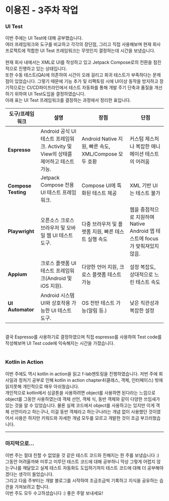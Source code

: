 # 이용진 - 3주차 작업
### UI Test
이번 주에는 UI Test에 대해 공부했습니다.</br>
여러 프레임워크와 도구를 비교하고 각각의 장단점, 그리고 직접 사용해보며 현재 회사 프로젝트에 적합한 UI Test 프레임워크는 무엇인지 결정하는데 시간을 보냈습니다.<br/>
<br/>
현재 회사 내에서는 XML로 UI를 작성하고 있고 Jetpack Compose로의 전환을 점진적으로 진행하고 있는 상태입니다. <br/>
또한 수동 테스트(QA)에 의존하여 시간이 오래 걸리고 회귀 테스트가 부족하다는 문제점이 있었습니다. 그렇기 때문에 기능 추가 및 리팩토링 시에 UI이상 동작을 방지하고 장기적으로는 CI/CD파이프라인에서 테스트 자동화를 통해 개발 주기 단축과 품질을 개선하기 위하여 UI Test도입을 결정하였습니다.
<br/>아래 표는 UI Test 프레임워크를 결정하는 과정에서 정리한 표입니다.

| 도구/프레임워크 | 설명 | 장점 | 단점 |
| --- | --- | --- | --- |
| **Espresso** | Android 공식 UI 테스트 프레임워크. Activity 및 View의 상태를 제어하고 테스트 가능. | Android Native 지원, 빠른 속도, XML/Compose 모두 호환 | 커스텀 제스처나 복잡한 애니메이션 테스트의 어려움 |
| **Compose Testing** | Jetpack Compose 전용 UI 테스트 프레임워크. | Compose UI에 특화된 테스트 제공 | XML 기반 UI는 테스트 불가 |
| **Playwright** | 오픈소스 크로스 브라우저 및 모바일 웹 UI 테스트 도구. | 다중 브라우저 및 플랫폼 지원, 빠른 테스트 실행 속도 | 웹을 중점적으로 지원하며 Native Android 앱 테스트에 focus가 맞춰져있지 않음. |
| **Appium** | 크로스 플랫폼 UI 테스트 프레임워크(Android 및 iOS 지원). | 다양한 언어 지원, 크로스 플랫폼 테스트 가능 | 설정 복잡도, 상대적으로 느린 테스트 속도 |
| **UI Automator** | Android 시스템 UI와 상호작용 가능한 UI 테스트 도구. | OS 전반 테스트 가능(알림 등.) | 낮은 직관성과 복잡한 설정 |

<br/>
결국 Espresso를 사용하기로 결정하였으며 직접 espresso를 사용하여 Test code를 작성해보며 UI Test code에 익숙해지는 시간을 가졌습니다.
<br/>
<br/>

### Kotlin in Action
이번 주에도 역시 kotlin in action을 읽고 f-lab멘토링을 진행하였습니다. 저번 주에 회사일과 정처기 공부로 인해 kotlin in action chapter4(클래스, 객체, 인터페이스) 밖에 읽지못해 개인적으로 매우 아쉬웠습니다.<br/>
개인적으로 kotlin에서 싱글톤을 사용하려면 object를 사용하면 된다라는 느낌으로 object를 그동안 사용하였는데 객체 선언, 객체 식, 동반 객체와 같이 다양한 쓰임새가 있는 것을 알 수 있었습니다. 물론 실제 코드에서 object를 사용하고는 있지만 이게 객체 선언이라고 하는구나, 이걸 동반 객체라고 하는구나라는 개념 없이 사용했던 것이였어서 사용은 하지만 키워드와 자세한 개념 모두를 모르고 개발한 것이 조금 부끄러웠습니다.

-----------
### 마지막으로...
이번 주는 절대 친할 수 없었을 것 같은 테스트 코드와 친해지는 한 주를 보냈습니다 :) 그동안 어려울까봐 미루고 미루던 테스트 코드에 대해 공부하니 막상 그렇게 어렵지 않는구나를 깨달았고 실제 테스트 자동화도 도입하기까지 테스트 코드에 대해 더 공부해야겠다는 생각이 들었습니다.
<br/> 그리고 다음 주부터는 개발 블로그를 시작하여 조금조금씩 기록하고 지식을 공유하는 습관을 가져보려고 합니다.
<br/>
이번 주도 모두 수고하셨습니다 :) 좋은 주말 보내세요!






